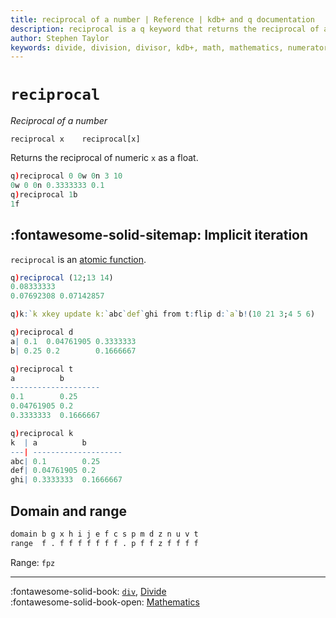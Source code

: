 ```yaml
---
title: reciprocal of a number | Reference | kdb+ and q documentation
description: reciprocal is a q keyword that returns the reciprocal of a number.
author: Stephen Taylor
keywords: divide, division, divisor, kdb+, math, mathematics, numerator, q
---
```

# `reciprocal`





_Reciprocal of a number_

```syntax
reciprocal x    reciprocal[x]
```

Returns the reciprocal of numeric `x` as a float.

```q
q)reciprocal 0 0w 0n 3 10
0w 0 0n 0.3333333 0.1
q)reciprocal 1b
1f
```

## :fontawesome-solid-sitemap: Implicit iteration

`reciprocal` is an [atomic function](../basics/atomic.md).

```q
q)reciprocal (12;13 14)
0.08333333
0.07692308 0.07142857

q)k:`k xkey update k:`abc`def`ghi from t:flip d:`a`b!(10 21 3;4 5 6)

q)reciprocal d
a| 0.1  0.04761905 0.3333333
b| 0.25 0.2        0.1666667

q)reciprocal t
a          b
--------------------
0.1        0.25
0.04761905 0.2
0.3333333  0.1666667

q)reciprocal k
k  | a          b
---| --------------------
abc| 0.1        0.25
def| 0.04761905 0.2
ghi| 0.3333333  0.1666667
```


## Domain and range

```txt
domain b g x h i j e f c s p m d z n u v t
range  f . f f f f f f f . p f f z f f f f
```

Range: `fpz`

----
:fontawesome-solid-book: 
[`div`](div.md), 
[Divide](divide.md) 
<br>
:fontawesome-solid-book-open: 
[Mathematics](../basics/math.md)

